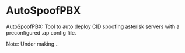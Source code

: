 # AutoSpoofPBX
AutoSpoofPBX: Tool to auto deploy CID spoofing asterisk servers with a preconfigured .ap config file.

Note: Under making...

